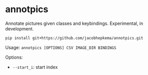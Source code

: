 # annotpics
Annotate pictures given classes and keybindings. Experimental, in development.

```
pip install git+https://github.com/jacobhepkema/annotpics.git
```

Usage: `annotpics [OPTIONS] CSV IMAGE_DIR BINDINGS`

Options:
- `--start_i`: start index
